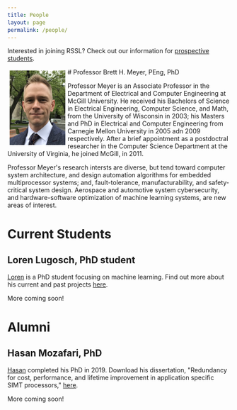 ```yaml
---
title: People
layout: page
permalink: /people/
---
```


Interested in joining RSSL? Check out our information for [prospective students](/apply/).

<a name="bretthmeyer">
# Professor Brett H. Meyer, PEng, PhD

<img style="float: left; padding: 5px;" width="25%" src="/assets/pictures/bhm.png">

Professor Meyer is an Associate Professor in the Department of Electrical and Computer Engineering at McGill University. 
He received his Bachelors of Science in Electrical Engineering, Computer Science, and Math, from the University of Wisconsin in 2003; his Masters and PhD in Electrical and Computer Engineering from Carnegie Mellon University in 2005 adn 2009 respectively.
After a brief appointment as a postdoctral researcher in the Computer Science Department at the University of Virginia, he joined McGill, in 2011.

Professor Meyer's research intersts are diverse, but tend toward computer system architecture, and design automation algorithms for embedded multiprocessor systems; and, fault-tolerance, manufacturability, and safety-critical system design.
Aerospace and automotive system cybersecurity, and hardware-software optimization of machine learning systems, are new areas of interest.

# Current Students

## Loren Lugosch, PhD student

[Loren](https://lorenlugosch.github.io/) is a PhD student focusing on machine learning. Find out more about his current and past projects [here](https://github.com/lorenlugosch).

More coming soon!

# Alumni

## Hasan Mozafari, PhD

[Hasan](http://rssl.ece.mcgill.ca/~shm/) completed his PhD in 2019. Download his dissertation, "Redundancy for cost, performance, and lifetime improvement in application specific SIMT processors," [here](http://digitool.library.mcgill.ca/webclient/DeliveryManager?pid=167834&custom_att_2=direct).

More coming soon!
